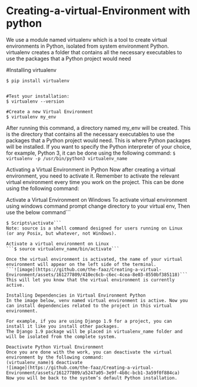 # Creating-a-virtual-Environment with python
We use a module named virtualenv which is a tool to create virtual environments in Python, isolated from system environment Python.
virtualenv creates a folder that contains all the necessary executables to use the packages that a Python project would need

#Installing virtualenv
```
$ pip install virtualenv


#Test your installation:
$ virtualenv --version

#Create a new Virtual Environment
$ virtualenv my_env

```
After running this command, a directory named my_env will be created. This is the directory that contains all the necessary executables to use the packages that a Python project would need.
This is where Python packages will be installed. If you want to specify the Python interpreter of your choice, for example, Python 3, it can be done using the following command:
```$ virtualenv -p /usr/bin/python3 virtualenv_name```

Activating a Virtual Environment in Python
Now after creating a virtual environment, you need to activate it. Remember to activate the relevant virtual environment every time you work on the project. This can be done using the following command:

Activate a Virtual Environment on Windows
To activate virtual environment using windows command prompt change directory to your virtual env, Then use the below command```
```$ cd <envname>
$ Scripts\activate```
Note: source is a shell command designed for users running on Linux (or any Posix, but whatever, not Windows).

Activate a virtual environment on Linux
```$ source virtualenv_name/bin/activate```

Once the virtual environment is activated, the name of your virtual environment will appear on the left side of the terminal.
```![image](https://github.com/the-faaz/Creating-a-virtual-Environment/assets/161277809/410ec6cb-c6ec-4cea-8e03-8550bf385118)```
This will let you know that the virtual environment is currently active.

Installing Dependencies in Virtual Environment Python
In the image below, venv named virtual environment is active. Now you can install dependencies related to the project in this virtual environment.

For example, if you are using Django 1.9 for a project, you can install it like you install other packages.
The Django 1.9 package will be placed in virtualenv_name folder and will be isolated from the complete system.

Deactivate Python Virtual Environment
Once you are done with the work, you can deactivate the virtual environment by the following command:
(virtualenv_name)$ deactivate
![image](https://github.com/the-faaz/Creating-a-virtual-Environment/assets/161277809/a5247a05-3e9f-4b8c-bcb1-3a59f0f884ca)
Now you will be back to the system’s default Python installation.
